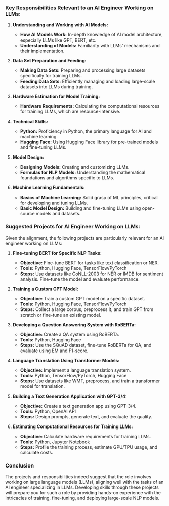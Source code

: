 ### Key Responsibilities Relevant to an AI Engineer Working on LLMs:

1. **Understanding and Working with AI Models:**
   - **How AI Models Work:** In-depth knowledge of AI model architecture, especially LLMs like GPT, BERT, etc.
   - **Understanding of Models:** Familiarity with LLMs' mechanisms and their implementation.

2. **Data Set Preparation and Feeding:**
   - **Making Data Sets:** Preparing and processing large datasets specifically for training LLMs.
   - **Feeding Data Sets:** Efficiently managing and loading large-scale datasets into LLMs during training.

3. **Hardware Estimation for Model Training:**
   - **Hardware Requirements:** Calculating the computational resources for training LLMs, which are resource-intensive.

4. **Technical Skills:**
   - **Python:** Proficiency in Python, the primary language for AI and machine learning.
   - **Hugging Face:** Using Hugging Face library for pre-trained models and fine-tuning LLMs.

5. **Model Design:**
   - **Designing Models:** Creating and customizing LLMs.
   - **Formulas for NLP Models:** Understanding the mathematical foundations and algorithms specific to LLMs.

6. **Machine Learning Fundamentals:**
   - **Basics of Machine Learning:** Solid grasp of ML principles, critical for developing and tuning LLMs.
   - **Basic Model Design:** Building and fine-tuning LLMs using open-source models and datasets.

### Suggested Projects for AI Engineer Working on LLMs:

Given the alignment, the following projects are particularly relevant for an AI engineer working on LLMs:

1. **Fine-tuning BERT for Specific NLP Tasks:**
   - **Objective:** Fine-tune BERT for tasks like text classification or NER.
   - **Tools:** Python, Hugging Face, TensorFlow/PyTorch
   - **Steps:** Use datasets like CoNLL-2003 for NER or IMDB for sentiment analysis. Fine-tune the model and evaluate performance.

2. **Training a Custom GPT Model:**
   - **Objective:** Train a custom GPT model on a specific dataset.
   - **Tools:** Python, Hugging Face, TensorFlow/PyTorch
   - **Steps:** Collect a large corpus, preprocess it, and train GPT from scratch or fine-tune an existing model.

3. **Developing a Question Answering System with RoBERTa:**
   - **Objective:** Create a QA system using RoBERTa.
   - **Tools:** Python, Hugging Face
   - **Steps:** Use the SQuAD dataset, fine-tune RoBERTa for QA, and evaluate using EM and F1-score.

4. **Language Translation Using Transformer Models:**
   - **Objective:** Implement a language translation system.
   - **Tools:** Python, TensorFlow/PyTorch, Hugging Face
   - **Steps:** Use datasets like WMT, preprocess, and train a transformer model for translation.

5. **Building a Text Generation Application with GPT-3/4:**
   - **Objective:** Create a text generation app using GPT-3/4.
   - **Tools:** Python, OpenAI API
   - **Steps:** Design prompts, generate text, and evaluate the quality.

6. **Estimating Computational Resources for Training LLMs:**
   - **Objective:** Calculate hardware requirements for training LLMs.
   - **Tools:** Python, Jupyter Notebook
   - **Steps:** Profile the training process, estimate GPU/TPU usage, and calculate costs.

### Conclusion

The projects and responsibilities indeed suggest that the role involves working on large language models (LLMs), aligning well with the tasks of an AI engineer specializing in LLMs. Developing skills through these projects will prepare you for such a role by providing hands-on experience with the intricacies of training, fine-tuning, and deploying large-scale NLP models.
